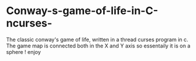 # Conway-s-game-of-life-in-C-ncurses-
The classic conway's game of life, written in a thread curses program in c. The game map is connected both in the X and Y axis so essentaily it is on a sphere ! enjoy
